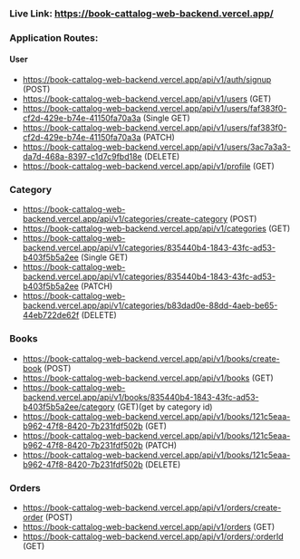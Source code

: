### Live Link: https://book-cattalog-web-backend.vercel.app/

### Application Routes:

#### User

- https://book-cattalog-web-backend.vercel.app/api/v1/auth/signup (POST)
- https://book-cattalog-web-backend.vercel.app/api/v1/users (GET)
- https://book-cattalog-web-backend.vercel.app/api/v1/users/faf383f0-cf2d-429e-b74e-41150fa70a3a (Single GET)
- https://book-cattalog-web-backend.vercel.app/api/v1/users/faf383f0-cf2d-429e-b74e-41150fa70a3a (PATCH)
- https://book-cattalog-web-backend.vercel.app/api/v1/users/3ac7a3a3-da7d-468a-8397-c1d7c9fbd18e (DELETE)
- https://book-cattalog-web-backend.vercel.app/api/v1/profile (GET)

### Category

- https://book-cattalog-web-backend.vercel.app/api/v1/categories/create-category (POST)
- https://book-cattalog-web-backend.vercel.app/api/v1/categories (GET)
- https://book-cattalog-web-backend.vercel.app/api/v1/categories/835440b4-1843-43fc-ad53-b403f5b5a2ee (Single GET)
- https://book-cattalog-web-backend.vercel.app/api/v1/categories/835440b4-1843-43fc-ad53-b403f5b5a2ee (PATCH)
- https://book-cattalog-web-backend.vercel.app/api/v1/categories/b83dad0e-88dd-4aeb-be65-44eb722de62f (DELETE)

### Books

- https://book-cattalog-web-backend.vercel.app/api/v1/books/create-book (POST)
- https://book-cattalog-web-backend.vercel.app/api/v1/books (GET)
- https://book-cattalog-web-backend.vercel.app/api/v1/books/835440b4-1843-43fc-ad53-b403f5b5a2ee/category (GET)(get by category id)
- https://book-cattalog-web-backend.vercel.app/api/v1/books/121c5eaa-b962-47f8-8420-7b231fdf502b (GET)
- https://book-cattalog-web-backend.vercel.app/api/v1/books/121c5eaa-b962-47f8-8420-7b231fdf502b (PATCH)
- https://book-cattalog-web-backend.vercel.app/api/v1/books/121c5eaa-b962-47f8-8420-7b231fdf502b (DELETE)

### Orders

- https://book-cattalog-web-backend.vercel.app/api/v1/orders/create-order (POST)
- https://book-cattalog-web-backend.vercel.app/api/v1/orders (GET) 
- https://book-cattalog-web-backend.vercel.app/api/v1/orders/:orderId (GET)